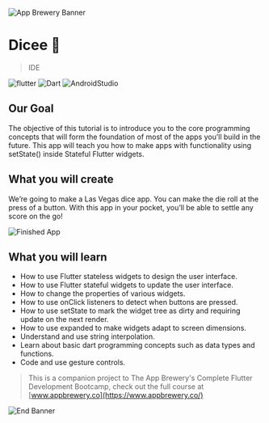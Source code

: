 ![App Brewery Banner](https://github.com/londonappbrewery/Images/blob/master/AppBreweryBanner.png)


# Dicee 🎲

> IDE

![flutter](https://img.shields.io/badge/Flutter-1.13.8+pre.39-blue)
![Dart](https://img.shields.io/badge/Dart-2.8.0-orange)
![AndroidStudio](https://img.shields.io/badge/AndroidStudio-3.5.3-green)

## Our Goal

The objective of this tutorial is to introduce you to the core programming concepts that will form the foundation of most of the apps you’ll build in the future. This app will teach you how to make apps with functionality using setState() inside Stateful Flutter widgets.


## What you will create

We’re going to make a Las Vegas dice app. You can make the die roll at the press of a button. With this app in your pocket, you’ll be able to settle any score on the go!

![Finished App](https://github.com/londonappbrewery/Images/blob/master/dicee-demo.gif)

## What you will learn

- How to use Flutter stateless widgets to design the user interface.
- How to use Flutter stateful widgets to update the user interface.
- How to change the properties of various widgets.
- How to use onClick listeners to detect when buttons are pressed.
- How to use setState to mark the widget tree as dirty and requiring update on the next render.
- How to use expanded to make widgets adapt to screen dimensions.
- Understand and use string interpolation.
- Learn about basic dart programming concepts such as data types and functions.
- Code and use gesture controls.

>This is a companion project to The App Brewery's Complete Flutter Development Bootcamp, check out the full course at [www.appbrewery.co](https://www.appbrewery.co/)

![End Banner](https://github.com/londonappbrewery/Images/blob/master/readme-end-banner.png)
